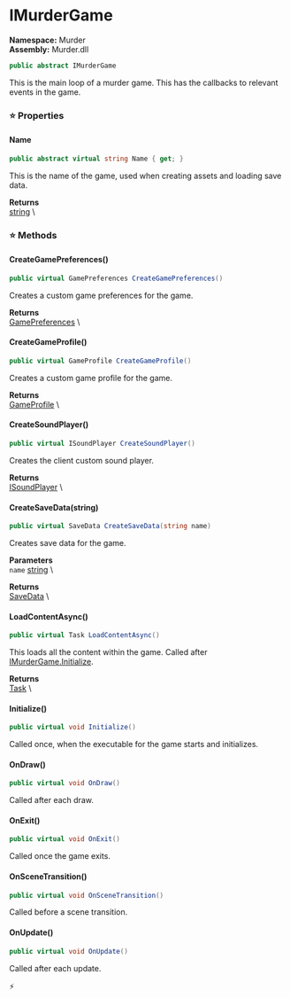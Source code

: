 # IMurderGame

**Namespace:** Murder \
**Assembly:** Murder.dll

```csharp
public abstract IMurderGame
```

This is the main loop of a murder game. This has the callbacks to relevant events in the game.

### ⭐ Properties
#### Name
```csharp
public abstract virtual string Name { get; }
```

This is the name of the game, used when creating assets and loading save data.

**Returns** \
[string](https://learn.microsoft.com/en-us/dotnet/api/System.String?view=net-7.0) \
### ⭐ Methods
#### CreateGamePreferences()
```csharp
public virtual GamePreferences CreateGamePreferences()
```

Creates a custom game preferences for the game.

**Returns** \
[GamePreferences](/Murder/Save/GamePreferences.html) \

#### CreateGameProfile()
```csharp
public virtual GameProfile CreateGameProfile()
```

Creates a custom game profile for the game.

**Returns** \
[GameProfile](/Murder/Assets/GameProfile.html) \

#### CreateSoundPlayer()
```csharp
public virtual ISoundPlayer CreateSoundPlayer()
```

Creates the client custom sound player.

**Returns** \
[ISoundPlayer](/Murder/Core/Sounds/ISoundPlayer.html) \

#### CreateSaveData(string)
```csharp
public virtual SaveData CreateSaveData(string name)
```

Creates save data for the game.

**Parameters** \
`name` [string](https://learn.microsoft.com/en-us/dotnet/api/System.String?view=net-7.0) \

**Returns** \
[SaveData](/Murder/Assets/SaveData.html) \

#### LoadContentAsync()
```csharp
public virtual Task LoadContentAsync()
```

This loads all the content within the game. Called after [IMurderGame.Initialize](/murder/imurdergame.html#initialize).

**Returns** \
[Task](https://learn.microsoft.com/en-us/dotnet/api/System.Threading.Tasks.Task?view=net-7.0) \

#### Initialize()
```csharp
public virtual void Initialize()
```

Called once, when the executable for the game starts and initializes.

#### OnDraw()
```csharp
public virtual void OnDraw()
```

Called after each draw.

#### OnExit()
```csharp
public virtual void OnExit()
```

Called once the game exits.

#### OnSceneTransition()
```csharp
public virtual void OnSceneTransition()
```

Called before a scene transition.

#### OnUpdate()
```csharp
public virtual void OnUpdate()
```

Called after each update.



⚡